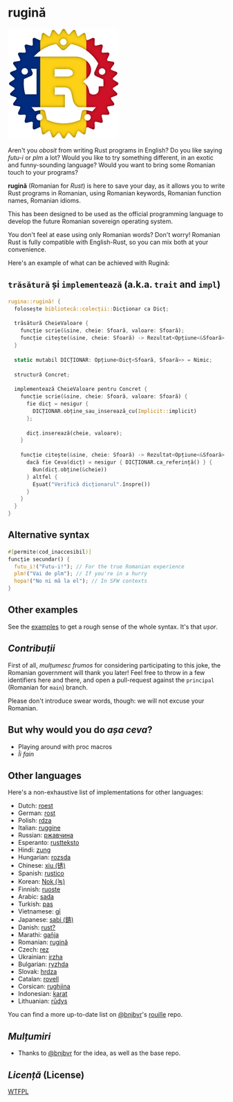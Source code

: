 # rugină

<img src="Assets/Logo.png" alt="Rugină Logo" width="256" height="256"/>

Aren't you _obosit_ from writing Rust programs in English? Do you like saying
_futu-i_ or _plm_ a lot? Would you like to try something different, in an exotic and
funny-sounding language? Would you want to bring some Romanian touch to your
programs?

**rugină** (Romanian for _Rust_) is here to save your day, as it allows you to
write Rust programs in Romanian, using Romanian keywords, Romanian function names,
Romanian idioms.

This has been designed to be used as the official programming language to
develop the future Romanian sovereign operating system.

You don't feel at ease using only Romanian words? Don't worry!
Romanian Rust is fully compatible with English-Rust, so you can mix both at your
convenience.

Here's an example of what can be achieved with Rugină:

## `trăsătură` și `implementează` (a.k.a. `trait` and `impl`)

```rust
rugina::rugină! {
  folosește bibliotecă::colecții::Dicționar ca Dicț;

  trăsătură CheieValoare {
    funcție scrie(&sine, cheie: Sfoară, valoare: Sfoară);
    funcție citește(&sine, cheie: Sfoară) -> Rezultat<Opțiune<&Sfoară>, Sfoară>;
  }

  static mutabil DICȚIONAR: Opțiune<Dicț<Sfoară, Sfoară>> = Nimic;

  structură Concret;

  implementează CheieValoare pentru Concret {
    funcție scrie(&sine, cheie: Sfoară, valoare: Sfoară) {
      fie dicț = nesigur {
        DICȚIONAR.obține_sau_inserează_cu(Implicit::implicit)
      };

      dicț.inserează(cheie, valoare);
    }

    funcție citește(&sine, cheie: Sfoară) -> Rezultat<Opțiune<&Sfoară>, Sfoară> {
      dacă fie Ceva(dicț) = nesigur { DICȚIONAR.ca_referință() } {
        Bun(dicț.obține(&cheie))
      } altfel {
        Eșuat("Verifică dicționarul".înspre())
      }
    }
  }
}
```

## Alternative syntax

```rust
#[permite(cod_inaccesibil)]
funcție secundar() {
  futu_i!("Futu-i!"); // For the true Romanian experience
  plm!("Vai de plm"); // If you're in a hurry
  hopa!("No ni mă la el"); // In SFW contexts
}
```

## Other examples

See the [examples](examples/src/main.rs) to get a rough sense of the whole
syntax. It's that _ușor_.

## _Contribuții_

First of all, _mulțumesc frumos_ for considering participating to this joke, the
Romanian government will thank you later! Feel free to throw in a few identifiers
here and there, and open a pull-request against the `principal` (Romanian for
`main`) branch.

Please don't introduce swear words, though: we will not excuse your Romanian.

## But why would you do _așa ceva_?

* Playing around with proc macros
* _Îi fain_

## Other languages

Here's a non-exhaustive list of implementations for other languages:

- Dutch: [roest](https://github.com/jeroenhd/roest)
- German: [rost](https://github.com/michidk/rost)
- Polish: [rdza](https://github.com/phaux/rdza)
- Italian: [ruggine](https://github.com/DamianX/ruggine)
- Russian: [ржавчина](https://github.com/FluxIndustries/rzhavchina)
- Esperanto: [rustteksto](https://github.com/dscottboggs/rustteksto)
- Hindi: [zung](https://github.com/rishit-khandelwal/zung)
- Hungarian: [rozsda](https://github.com/jozsefsallai/rozsda)
- Chinese: [xiu (锈)](https://github.com/lucifer1004/xiu)
- Spanish: [rustico](https://github.com/UltiRequiem/rustico)
- Korean: [Nok (녹)](https://github.com/Alfex4936/nok)
- Finnish: [ruoste](https://github.com/vkoskiv/ruoste)
- Arabic: [sada](https://github.com/LAYGATOR/sada)
- Turkish: [pas](https://github.com/ekimb/pas)
- Vietnamese: [gỉ](https://github.com/Huy-Ngo/gir)
- Japanese: [sabi (錆)](https://github.com/yuk1ty/sabi)
- Danish: [rust?](https://github.com/LunaTheFoxgirl/rust-dk)
- Marathi: [gan̄ja](https://github.com/pranavgade20/ganja)
- Romanian: [rugină](https://github.com/aionescu/rugina)
- Czech: [rez](https://github.com/radekvit/rez)
- Ukrainian: [irzha](https://github.com/brokeyourbike/irzha)
- Bulgarian: [ryzhda](https://github.com/gavadinov/ryzhda)
- Slovak: [hrdza](https://github.com/TheMessik/hrdza)
- Catalan: [rovell](https://github.com/gborobio73/rovell)
- Corsican: [rughjina](https://github.com/aldebaranzbradaradjan/rughjina)
- Indonesian: [karat](https://github.com/annurdien/karat)
- Lithuanian: [rūdys](https://github.com/TruncatedDinosour/rudys)

You can find a more up-to-date list on [@bnjbvr](https://github.com/bnjbvr)'s [rouille](https://github.com/bnjbvr/rouille#other-languages) repo.

## _Mulțumiri_

* Thanks to [@bnjbvr](https://github.com/bnjbvr) for the idea, as well as the base repo.

## _Licență_ (License)

[WTFPL](http://www.wtfpl.net/)
